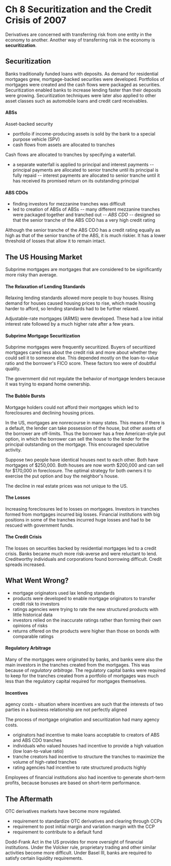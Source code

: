 ﻿# Ch 8 Securitization and the Credit Crisis of 2007

Derivatives are concerned with transferring risk from one entity in the economy to another. 
Another way of transferring risk in the economy is **securitization**. 

## Securitization 

Banks traditionally funded loans with deposits. As demand for residential mortgages grew, mortgage-backed securities were developed. Portfolios of mortgages were created and the cash flows were packaged as securities. Securitization enabled banks to increase lending faster than their deposits were growing. Securitization techniques were later also applied to other asset classes such as automobile loans and credit card receivables. 

#### ABSs

Asset-backed security

- portfolio if income-producing assets is sold by the bank to a special purpose vehicle (SPV) 
- cash flows from assets are allocated to tranches

Cash flows are allocated to tranches by specifying a waterfall. 

- a separate waterfall is applied to principal and interest payments
-- principal payments are allocated to senior tranche until its principal is fully repaid
-- interest payments are allocated to senior tranche until it has received its promised return on its outstanding principal 

#### ABS CDOs

- finding investors for mezzanine tranches was difficult
- led to creation of ABSs of ABSs
-- many different mezzanine tranches were packaged together and tranched out 
-- *ABS CDO*
-- designed so that the senior tranche of the ABS CDO has a very high credit rating 

Although the senior tranche of the ABS CDO has a credit rating equally as high as that of the senior tranche of the ABS, it is much riskier. It has a lower threshold of losses that allow it to remain intact. 

## The US Housing Market 

Subprime mortgages are mortgages that are considered to be significantly more risky than average. 

#### The Relaxation of Lending Standards

Relaxing lending standards allowed more people to buy houses. Rising demand for houses caused housing prices to rise, which made housing harder to afford, so lending standards had to be further relaxed. 

Adjustable-rate mortgages (ARMS) were developed. These had a low initial interest rate followed by a much higher rate after a few years. 

#### Subprime Mortgage Securitization 

Subprime mortgages were frequently securitized. Buyers of securitized mortgages cared less about the credit risk and more about whether they could sell it to someone else. This depended mostly on the loan-to-value ratio and the borrower's FICO score. These factors too were of doubtful quality. 

The government did not regulate the behavior of mortgage lenders because it was trying to expand home ownership. 

#### The Bubble Bursts

Mortgage holders could not afford their mortgages which led to foreclosures and declining housing prices. 

In the US, mortgages are nonrecourse in many states. This means if there is a default, the lender can take possession of the house, but other assets of the borrower are off-limits. Thus the borrower has a free American-style put option, in which the borrower can sell the house to the lender for the principal outstanding on the mortgage. This encouraged speculative activity. 

Suppose two people have identical houses next to each other. Both have mortgages of $250,000. Both houses are now worth $200,000 and can sell for $170,000 in foreclosure. The optimal strategy for both owners it to exercise the put option and buy the neighbor's house. 

The decline in real estate prices was not unique to the US. 

#### The Losses

Increasing foreclosures led to losses on mortgages. Investors in tranches formed from mortgages incurred big losses. Financial institutions with big positions in some of the tranches incurred huge losses and had to be rescued with government funds. 

#### The Credit Crisis

The losses on securities backed by residential mortgages led to a credit crisis. Banks became much more risk-averse and were reluctant to lend. Creditworthy individuals and corporations found borrowing difficult. Credit spreads increased. 

## What Went Wrong? 

- mortgage originators used lax lending standards
- products were developed to enable mortgage originators to transfer credit risk to investors 
- ratings agencies were trying to rate the new structured products with little historical data 
- investors relied on the inaccurate ratings rather than forming their own opinions of risks 
- returns offered on the products were higher than those on bonds with comparable ratings 

#### Regulatory Arbitrage

Many of the mortgages were originated by banks, and banks were also the main investors in the tranches created from the mortgages. This was because of *regulatory arbitrage*. The regulatory capital banks were required to keep for the tranches created from a portfolio of mortgages was much less than the regulatory capital required for mortgages themselves. 

#### Incentives

agency costs - situation where incentives are such that the interests of two parties in a business relationship are not perfectly aligned 

The process of mortgage origination and securitization had many agency costs. 

- originators had incentive to make loans acceptable to creators of ABS and ABS CDO tranches
- individuals who valued houses had incentive to provide a high valuation (low loan-to-value ratio) 
- tranche creators had incentive to structure the tranches to maximize the volume of high-rated tranches 
- rating agencies had incentive to rate structured products highly 

Employees of financial institutions also had incentive to generate short-term profits, because bonuses are based on short-term performance. 

## The Aftermath

OTC derivatives markets have become more regulated. 
- requirement to standardize OTC derivatives and clearing through CCPs
- requirement to post initial margin and variation margin with the CCP 
- requirement to contribute to a default fund 

Dodd-Frank Act in the US provides for more oversight of financial institutions. Under the Volcker rule, proprietary trading and other similar activities become more difficult. Under Basel III, banks are required to satisfy certain liquidity requirements. 
